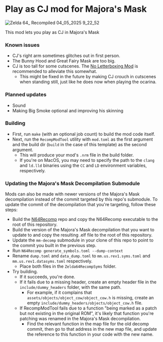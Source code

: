 # Play as CJ mod for Majora's Mask

![Zelda 64_ Recompiled 04_05_2025 9_22_52](https://github.com/user-attachments/assets/3a3c8dbf-4f58-431d-a279-e29a539b76f8)

This mod lets you play as CJ in Majora's Mask

### Known issues
- CJ's right arm sometimes glitches out in first person.
- The Bunny Hood and Great Fairy Mask are too big.
- CJ is too tall for some cutscenes. The [No Letterboxing Mod](https://thunderstore.io/c/zelda-64-recompiled/p/LT_Schmiddy/No_Letterboxing/) is recommended to alleviate this somewhat.
  - This might be fixed in the future by making CJ crouch in cutscenes when standing still, just like he does now when playing the ocarina.

### Planned updates
- Sound
- Making Big Smoke optional and improving his skinning

### Building
* First, run `make` (with an optional job count) to build the mod code itself.
* Next, run the `RecompModTool` utility with `mod.toml` as the first argument and the build dir (`build` in the case of this template) as the second argument.
  * This will produce your mod's `.nrm` file in the build folder.
  * If you're on MacOS, you may need to specify the path to the `clang` and `ld.lld` binaries using the `CC` and `LD` environment variables, respectively.

### Updating the Majora's Mask Decompilation Submodule
Mods can also be made with newer versions of the Majora's Mask decompilation instead of the commit targeted by this repo's submodule.
To update the commit of the decompilation that you're targeting, follow these steps:
* Build the [N64Recomp](https://github.com/N64Recomp/N64Recomp) repo and copy the N64Recomp executable to the root of this repository.
* Build the version of the Majora's Mask decompilation that you want to update to and copy the resulting .elf file to the root of this repository.
* Update the `mm-decomp` submodule in your clone of this repo to point to the commit you built in the previous step.
* Run `N64Recomp generate_symbols.toml --dump-context`
* Rename `dump.toml` and `data_dump.toml` to `mm.us.rev1.syms.toml` and `mm.us.rev1.datasyms.toml` respectively.
  * Place both files in the `Zelda64RecompSyms` folder.
* Try building.
  * If it succeeds, you're done.
  * If it fails due to a missing header, create an empty header file in the `include/dummy_headers` folder, with the same path.
    * For example, if it complains that `assets/objects/object_cow/object_cow.h` is missing, create an empty `include/dummy_headers/objects/object_cow.h` file.
  * If RecompModTool fails due to a function "being marked as a patch but not existing in the original ROM", it's likely that function you're patching was renamed in the Majora's Mask decompilation.
    * Find the relevant function in the map file for the old decomp commit, then go to that address in the new map file, and update the reference to this function in your code with the new name.
